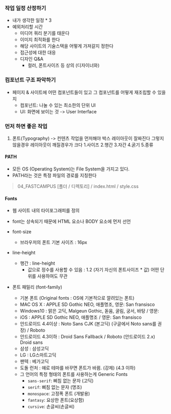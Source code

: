 ### 작업 일정 산정하기
- 내가 생각한 일정 * 3
- 예외처리할 시간
  - 미디어 쿼리 분기를 태운다
  - 이미지 최적화를 한다
  - 해당 사이트의 기술스택을 어떻게 가져갈지 정한다
  - 접근성에 대한 대응
  - 디자인 Q&A
    - 컬러, 폰트사이즈 등 상의 (디자이너와)

### 컴포넌트 구조 파악하기
- 페이지 & 사이트에 어떤 컴포넌트들이 있고 그 컴포넌트를 어떻게 재조립할 수 있을지
  - 컴포넌트: 나눌 수 있는 최소한의 단위 UI
  - UI: 화면에 보이는 것 -> User Interface

### 먼저 하면 좋은 작업
1. 폰트(Typography)  -> 컨텐츠 작업을 먼저해야 박스 레이아웃이 잘짜진다 그렇지 않을경우 레이아웃이 깨질경우가 크다
1.사이즈
2.행간
3.자간
4.굵기
5.종류


#### PATH
- 모든 OS (Operating System)는 File System을 가지고 있다.
- PATH라는 것은 특정 파일의 경로를 지칭한다
> 04_FASTCAMPUS [폴더 / 디렉토리]
  / index.html
  / style.css

#### Fonts
- 웹 사이트 내의 타이포그래피를 정의
- font는 상속되기 때문에 HTML 요소나 BODY 요소에 먼저 선언
- font-size
  - 브라우저의 폰트 기본 사이즈 : 16px
- line-height
  - 행간 : line-height
     -  값으로 정수를 사용할 수 있음 : 1.2 (자기 자신의 폰트사이즈 * 값) 어떤 단위를 사용하여도 무관

- 폰트 패밀리 (font-family)
  - 기본 폰트 (Original fonts : OS에 기본적으로 깔려있는 폰트)
  - MAC OS X : APPLE SD Gothic NEO, 애플명조, 영문: San fransisco
  - Windows10 : 맑은 고딕, Malgeun Gothic, 돋움, 굴림, 궁서, 바탕 / 영문:
  - iOS : APPLE SD Gothic NEO, 애플명조 / 영문: San fransisco
  - 안드로이드 4.4이상 : Noto Sans CJK (본고딕) (구글에서 Noto sans를 권장) / Roboto
  - 안드로이드 4.3이하 : Droid Sans Fallback / Roboto (안드로이드 2.x) Droid sans
  - 삼성 : 삼성고딕
  - LG : LG스마트고딕
  - 팬텍 : 베가고딕
  - 도돌 런처 : 얘로 테마를 바꾸면 폰트가 바뀜. (강제) (4.3 이하)
  - 그 언어의 특정 형태의 폰트를 사용하는게 Generic Fonts
     - `sans-serif`: 삐침 없는 문자 (고딕)
     - `serif`: 삐침 없는 문자 (명조)
     - `monospace`: 고정폭 폰트 (개발용)
     - `fantasy`: 요상한 폰트(요상함)
     - `cursive`: 손글씨(손글씨)  
